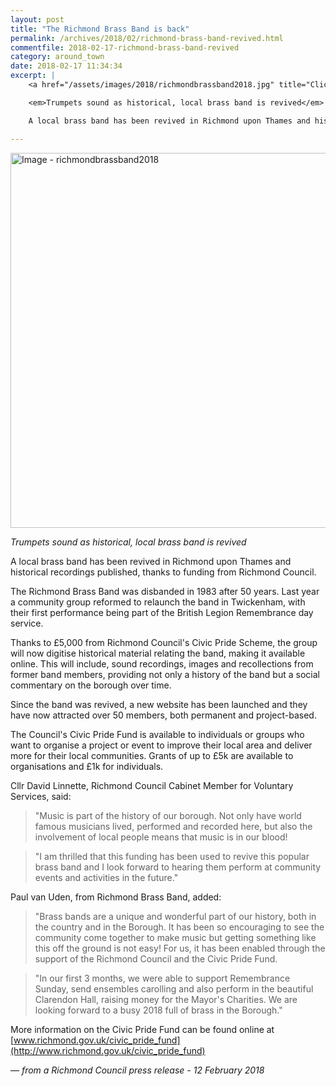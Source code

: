 ```yaml
---
layout: post
title: "The Richmond Brass Band is back"
permalink: /archives/2018/02/richmond-brass-band-revived.html
commentfile: 2018-02-17-richmond-brass-band-revived
category: around_town
date: 2018-02-17 11:34:34
excerpt: |
    <a href="/assets/images/2018/richmondbrassband2018.jpg" title="Click for a larger image"><img src="/assets/images/2018/richmondbrassband2018-thumb.jpg" width="150" alt="Image - richmondbrassband2018"  class="photo right"/></a>

    <em>Trumpets sound as historical, local brass band is revived</em>

    A local brass band has been revived in Richmond upon Thames and historical recordings published, thanks to funding from Richmond Council.

---
```


<a href="/assets/images/2018/richmondbrassband2018.jpg" title="Click for a larger image"><img src="/assets/images/2018/richmondbrassband2018.jpg" width="600" alt="Image - richmondbrassband2018"  class="photo center"/></a>

*Trumpets sound as historical, local brass band is revived*

A local brass band has been revived in Richmond upon Thames and historical recordings published, thanks to funding from Richmond Council.

The Richmond Brass Band was disbanded in 1983 after 50 years. Last year a community group reformed to relaunch the band in Twickenham, with their first performance being part of the British Legion Remembrance day service.

Thanks to &pound;5,000 from Richmond Council's Civic Pride Scheme, the group will now digitise historical material relating the band, making it available online.  This will include, sound recordings, images and recollections from former band members, providing not only a history of the band but a social commentary on the borough over time.

Since the band was revived, a new website has been launched and they have now attracted over 50 members, both permanent and project-based.

The Council's Civic Pride Fund is available to individuals or groups who want to organise a project or event to improve their local area and deliver more for their local communities. Grants of up to &pound;5k are available to organisations and &pound;1k for individuals.

Cllr David Linnette, Richmond Council Cabinet Member for Voluntary Services, said:

> "Music is part of the history of our borough. Not only have world famous musicians lived, performed and recorded here, but also the involvement of local people means that music is in our blood!


> "I am thrilled that this funding has been used to revive this popular brass band and I look forward to hearing them perform at community events and activities in the future."


Paul van Uden, from Richmond Brass Band, added:

> "Brass bands are a unique and wonderful part of our history, both in the country and in the Borough. It has been so encouraging to see the community come together to make music but getting something like this off the ground is not easy! For us, it has been enabled through the support of the Richmond Council and the Civic Pride Fund.


> "In our first 3 months, we were able to support Remembrance Sunday, send ensembles carolling and also perform in the beautiful Clarendon Hall, raising money for the Mayor's Charities. We are looking forward to a busy 2018 full of brass in the Borough."


More information on the Civic Pride Fund can be found online at [www.richmond.gov.uk/civic_pride_fund](http://www.richmond.gov.uk/civic_pride_fund)

<cite>&mdash; from a Richmond Council press release - 12 February 2018</cite>
